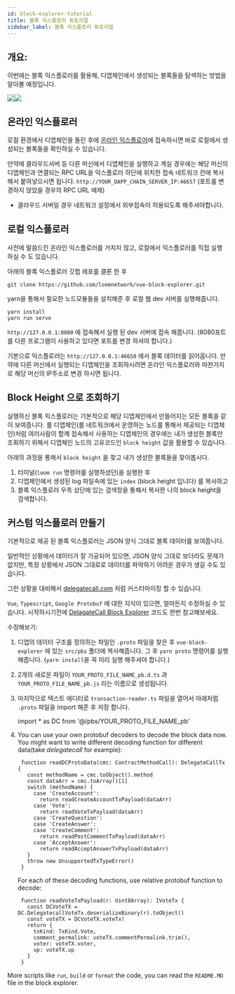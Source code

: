 ```yaml
---
id: block-explorer-tutorial
title: 블록 익스플로러 튜토리얼
sidebar_label: 블록 익스플로러 튜토리얼
---
```

## 개요:

이번에는 블록 익스플로러를 활용해, 디앱체인에서 생성되는 블록들을 탐색하는 방법을 알아볼 예정입니다.

![](/developers/img/block_explorer.png)![](/developers/img/block_explorer_details.png)

## 온라인 익스플로러

로컬 환경에서 디앱체인을 돌린 후에 [온라인 익스플로어](https://blockexplorer.loomx.io)에 접속하시면 바로 로컬에서 생성되는 블록들을 확인하실 수 있습니다.

만약에 클라우드서버 등 다른 머신에서 디앱체인을 실행하고 계실 경우에는 해당 머신의 디앱체인과 연결되는 RPC URL을 익스플로러 하단에 위치한 접속 네트워크 칸에 복사해서 붙여넣으시면 됩니다. `http://YOUR_DAPP_CHAIN_SERVER_IP:46657` (포트를 변경하지 않았을 경우의 RPC URL 예제)

+ 클라우드 서버일 경우 네트워크 설정에서 외부접속이 허용되도록 해주셔야합니다.

## 로컬 익스플로러

사전에 말씀드린 온라인 익스플로러를 거치지 않고, 로컬에서 익스플로러를 직접 실행 하실 수 도 있습니다.

아래의 블록 익스플로러 깃헙 레포를 클론 한 후

    git clone https://github.com/loomnetwork/vue-block-explorer.git
    

yarn을 통해서 필요한 노드모듈들을 설치해준 후 로컬 웹 dev 서버를 실행해줍니다.

    yarn install
    yarn run serve
    

`http://127.0.0.1:8080` 에 접속해서 실행 된 dev 서버에 접속 해줍니다. (8080포트를 다른 프로그램이 사용하고 있다면 포트를 변경 하셔야 합니다.)

기본으로 익스플로러는 `http://127.0.0.1:46658` 에서 블록 데이터를 읽어옵니다. 만약에 다른 머신에서 실행되는 디앱체인을 조회하시려면 온라인 익스플로러와 마찬가지로 해당 머신의 IP주소로 변경 하시면 됩니다.

## Block Height 으로 조회하기

실행하신 블록 익스플로러는 기본적으로 해당 디앱체인에서 만들어지는 모든 블록을 같이 보여줍니다. 룸 디앱체인(룸 네트워크에서 운영하는 노드를 통해서 제공되는 디앱체인)처럼 여러사람이 함께 접속해서 사용하는 디앱체인의 경우에는 내가 생성한 블록만 조회하기 위해서 디앱체인 노드의 고유코드인 `block height` 값을 활용할 수 있습니다.

아래의 과정을 통해서 `block height` 을 찾고 내가 생성한 블록들을 찾아봅시다.

1. 터미널(`loom run` 명령어를 실행하셨던)을 실행한 후
2. 디앱체인에서 생성된 log 파일속에 있는 `index` (block height 입니다) 를 복사하고
3. 블록 익스플로러 우측 상단에 있는 검색창을 통해서 복사한 나의 block height을 검색합니다.

## 커스텀 익스플로러 만들기

기본적으로 제공 된 블록 익스플로러는 JSON 양식 그대로 블록 데이터를 보여줍니다.

일반적인 상황에서 데이터가 잘 가공되어 있으면, JSON 양식 그대로 보더라도 문제가 없지만, 특정 상황에서 JSON 그대로로 데이터를 파악하기 어려운 경우가 생길 수도 있습니다.

그런 상황을 대비해서 [delegatecall.com](http://blockchain.delegatecall.com) 처럼 커스터마이징 할 수 있습니다.

`Vue`, `Typescript`, `Google Protobuf` 에 대한 지식이 있으면, 얼마든지 수정하실 수 있습니다. 시작하시기전에 [DelagateCall Block Explorer](https://github.com/loomnetwork/vue-block-explorer/tree/dc-2) 코드도 한번 참고해보세요.

수정해보기:

1. 디앱의 데이터 구조를 정의하는 파일인 `.proto` 파일을 찾은 후 `vue-block-explorer` 에 있는 `src/pbs` 폴더에 복사해줍니다. 그 후 `yarn proto` 명령어를 실행해줍니다. (`yarn install`을 꼭 미리 실행 해주셔야 합니다.)
2. 2개의 새로운 파일이 `YOUR_PROTO_FILE_NAME_pb.d.ts` 과 `YOUR_PROTO_FILE_NAME_pb.js` 라는 이름으로 생성됩니다.
3. 마지막으로 텍스트 에디터로 `transaction-reader.ts` 파일을 열어서 아래처럼 `.proto` 파일을 import 해준 후 저장 합니다.

    import * as DC from '@/pbs/YOUR_PROTO_FILE_NAME_pb'
    

1. You can use your own protobuf decoders to decode the block data now. You might want to write different decoding function for different data(take *delegatecall* for example):
    
        function readDCProtoData(cmc: ContractMethodCall): DelegateCallTx {
          const methodName = cmc.toObject().method
          const dataArr = cmc.toArray()[1]
          switch (methodName) {
            case 'CreateAccount':
              return readCreateAccountTxPayload(dataArr)
            case 'Vote':
              return readVoteTxPayload(dataArr)
            case 'CreateQuestion':
            case 'CreateAnswer':
            case 'CreateComment':
              return readPostCommentTxPayload(dataArr)
            case 'AcceptAnswer':
              return readAcceptAnswerTxPayload(dataArr)
          }
          throw new UnsupportedTxTypeError()
        }
        
    
    For each of these decoding functions, use relative protobuf function to decode:
    
        function readVoteTxPayload(r: Uint8Array): IVoteTx {
          const DCVoteTX = DC.DelegatecallVoteTx.deserializeBinary(r).toObject()
          const voteTX = DCVoteTX.voteTx!
          return {
            txKind: TxKind.Vote,
            comment_permalink: voteTX.commentPermalink.trim(),
            voter: voteTX.voter,
            up: voteTX.up
          }
        }
        

More scripts like `run`, `build` or `format` the code, you can read the `README.MD` file in the block explorer.